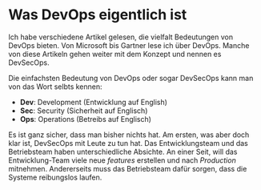 # Was DevOps eigentlich ist
Ich habe verschiedene Artikel gelesen, die vielfalt Bedeutungen von DevOps bieten. Von Microsoft bis Gartner lese ich über DevOps. 
Manche von diese Artikeln gehen weiter mit dem Konzept und nennen es DevSecOps.

Die einfachsten Bedeutung von DevOps oder sogar DevSecOps kann man von das Wort selbts kennen:
- **Dev**: Development (Entwicklung auf English)
- **Sec**: Security (Sicherheit auf Englisch)
- **Ops**: Operations (Betreibs auf Englisch)

Es ist ganz sicher, dass man bisher nichts hat. 
Am ersten, was aber doch klar ist, DevSecOps mit Leute zu tun hat.
Das Entwicklungsteam und das Betriebsteam haben unterschiedliche Absichte. An einer Seit, will das Entwicklung-Team viele neue *features* erstellen und nach *Production* mitnehmen.
Andererseits muss das Betriebsteam dafür sorgen, dass die Systeme reibungslos laufen.

